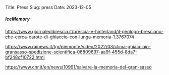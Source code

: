 Title: Press
Slug: press
Date: 2023-12-05

##### IceMemory
<https://www.giornaledibrescia.it/brescia-e-hinterland/il-geologo-bresciano-che-cerca-carote-di-ghiaccio-con-lunga-memoria-1.3767074>

<https://www.rainews.it/tgr/piemonte/video/2022/03/clima-ghiacciaio-gransasso-spedizione-scientifica-06809697-aa9f-455d-8da7-bf248cf10722.html>

<https://www.cnr.it/en/news/10991/salvare-la-memoria-del-gran-sasso>